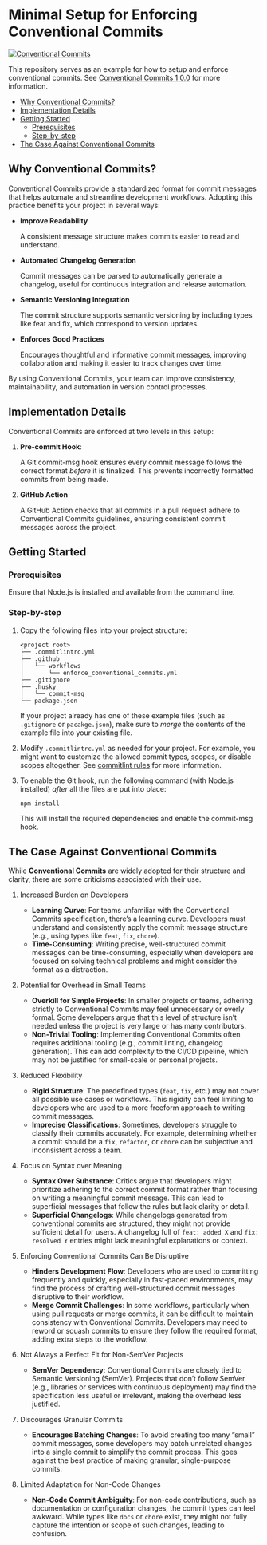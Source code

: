 # Minimal Setup for Enforcing Conventional Commits

[![Conventional
Commits](https://img.shields.io/badge/Conventional%20Commits-1.0.0-%23FE5196?logo=conventionalcommits&logoColor=white)](https://conventionalcommits.org)

This repository serves as an example for how to setup and enforce conventional
commits. See [Conventional Commits
1.0.0](https://www.conventionalcommits.org/en/v1.0.0/) for more information.

* [Why Conventional Commits?](#why-conventional-commits)
* [Implementation Details](#implementation-details)
* [Getting Started](#getting-started)
  * [Prerequisites](#prerequisites)
  * [Step-by-step](#step-by-step)
* [The Case Against Conventional Commits](#the-case-against-conventional-commits)

## Why Conventional Commits?

Conventional Commits provide a standardized format for commit messages that helps
automate and streamline development workflows. Adopting this practice benefits your
project in several ways:

* **Improve Readability**

   A consistent message structure makes commits easier to
   read and understand.

* **Automated Changelog Generation**

   Commit messages can be parsed to automatically
   generate a changelog, useful for continuous integration and release automation.

* **Semantic Versioning Integration**

   The commit structure supports semantic
   versioning by including types like feat and fix, which correspond to version
   updates.

* **Enforces Good Practices**

   Encourages thoughtful and informative commit
   messages, improving collaboration and making it easier to track changes over time.

By using Conventional Commits, your team can improve consistency, maintainability,
and automation in version control processes.

## Implementation Details

Conventional Commits are enforced at two levels in this setup:

1. **Pre-commit Hook**:

   A Git commit-msg hook ensures every commit message follows
   the correct format *before* it is finalized. This prevents incorrectly formatted
   commits from being made.

2. **GitHub Action**

   A GitHub Action checks that all commits in a pull request
   adhere to Conventional Commits guidelines, ensuring consistent commit messages
   across the project.

## Getting Started

### Prerequisites

Ensure that Node.js is installed and available from the command line.

### Step-by-step

1. Copy the following files into your project structure:

   ```text
   <project root>
   ├── .commitlintrc.yml
   ├── .github
   │   └── workflows
   │       └── enforce_conventional_commits.yml
   ├── .gitignore
   ├── .husky
   │   └── commit-msg
   └── package.json
   ```

   If your project already has one of these example files (such as `.gitignore`
   or `pacakge.json`), make sure to *merge* the contents of the example file into
   your existing file.

2. Modify `.commitlintrc.yml` as needed for your project. For example, you might want
   to customize the allowed commit types, scopes, or disable scopes altogether. See
   [commitlint rules](https://commitlint.js.org/reference/rules.html) for more
   information.

3. To enable the Git hook, run the following command (with Node.js installed) *after*
   all the files are put into place:

   ```shell
   npm install
   ```

   This will install the required dependencies and enable the commit-msg hook.

## The Case Against Conventional Commits

While **Conventional Commits** are widely adopted for their structure and clarity,
there are some criticisms associated with their use.

1. Increased Burden on Developers

   * **Learning Curve**: For teams unfamiliar with the Conventional Commits
     specification, there’s a learning curve. Developers must understand and
     consistently apply the commit message structure (e.g., using types like `feat`,
     `fix`, `chore`).
   * **Time-Consuming**: Writing precise, well-structured commit messages can be
     time-consuming, especially when developers are focused on solving technical
     problems and might consider the format as a distraction.

2. Potential for Overhead in Small Teams

   * **Overkill for Simple Projects**: In smaller projects or teams, adhering strictly
     to Conventional Commits may feel unnecessary or overly formal. Some developers
     argue that this level of structure isn’t needed unless the project is very large or
     has many contributors.
   * **Non-Trivial Tooling**: Implementing Conventional Commits often requires
     additional tooling (e.g., commit linting, changelog generation). This can add
     complexity to the CI/CD pipeline, which may not be justified for small-scale or
     personal projects.

3. Reduced Flexibility

   * **Rigid Structure**: The predefined types (`feat`, `fix`, etc.) may not cover all
     possible use cases or workflows. This rigidity can feel limiting to developers who
     are used to a more freeform approach to writing commit messages.
   * **Imprecise Classifications**: Sometimes, developers struggle to classify their
     commits accurately. For example, determining whether a commit should be a `fix`,
     `refactor`, or `chore` can be subjective and inconsistent across a team.

4. Focus on Syntax over Meaning

   * **Syntax Over Substance**: Critics argue that developers might prioritize adhering
     to the correct commit format rather than focusing on writing a meaningful commit
     message. This can lead to superficial messages that follow the rules but lack
     clarity or detail.
   * **Superficial Changelogs**: While changelogs generated from conventional commits
     are structured, they might not provide sufficient detail for users. A changelog
     full of `feat: added X` and `fix: resolved Y` entries might lack meaningful
     explanations or context.

5. Enforcing Conventional Commits Can Be Disruptive

   * **Hinders Development Flow**: Developers who are used to committing frequently and
     quickly, especially in fast-paced environments, may find the process of crafting
     well-structured commit messages disruptive to their workflow.
   * **Merge Commit Challenges**: In some workflows, particularly when using pull
     requests or merge commits, it can be difficult to maintain consistency with
     Conventional Commits. Developers may need to reword or squash commits to ensure
     they follow the required format, adding extra steps to the workflow.

6. Not Always a Perfect Fit for Non-SemVer Projects

   * **SemVer Dependency**: Conventional Commits are closely tied to Semantic Versioning
     (SemVer). Projects that don’t follow SemVer (e.g., libraries or services with
     continuous deployment) may find the specification less useful or irrelevant, making
     the overhead less justified.

7. Discourages Granular Commits

   * **Encourages Batching Changes**: To avoid creating too many “small” commit
     messages, some developers may batch unrelated changes into a single commit to
     simplify the commit process. This goes against the best practice of making
     granular, single-purpose commits.

8. Limited Adaptation for Non-Code Changes

   * **Non-Code Commit Ambiguity**: For non-code contributions, such as documentation or
     configuration changes, the commit types can feel awkward. While types like `docs`
     or `chore` exist, they might not fully capture the intention or scope of such
     changes, leading to confusion.
